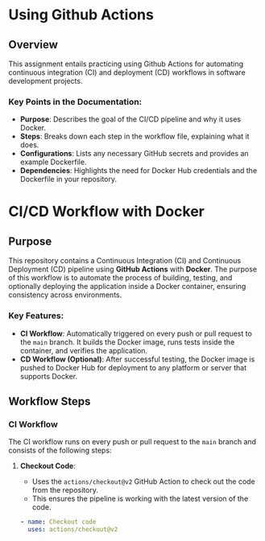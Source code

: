 # Using Github Actions

## Overview
This assignment entails practicing using Github Actions for automating continuous integration
(CI) and deployment (CD) workflows in software development projects.


### Key Points in the Documentation:
- **Purpose**: Describes the goal of the CI/CD pipeline and why it uses Docker.
- **Steps**: Breaks down each step in the workflow file, explaining what it does.
- **Configurations**: Lists any necessary GitHub secrets and provides an example Dockerfile.
- **Dependencies**: Highlights the need for Docker Hub credentials and the Dockerfile in your repository.

# CI/CD Workflow with Docker

## Purpose

This repository contains a Continuous Integration (CI) and Continuous Deployment (CD) pipeline using **GitHub Actions** with **Docker**. The purpose of this workflow is to automate the process of building, testing, and optionally deploying the application inside a Docker container, ensuring consistency across environments.

### Key Features:
- **CI Workflow**: Automatically triggered on every push or pull request to the `main` branch. It builds the Docker image, runs tests inside the container, and verifies the application.
- **CD Workflow (Optional)**: After successful testing, the Docker image is pushed to Docker Hub for deployment to any platform or server that supports Docker.

## Workflow Steps

### CI Workflow

The CI workflow runs on every push or pull request to the `main` branch and consists of the following steps:

1. **Checkout Code**:
   - Uses the `actions/checkout@v2` GitHub Action to check out the code from the repository.
   - This ensures the pipeline is working with the latest version of the code.
   
   ```yaml
   - name: Checkout code
     uses: actions/checkout@v2

